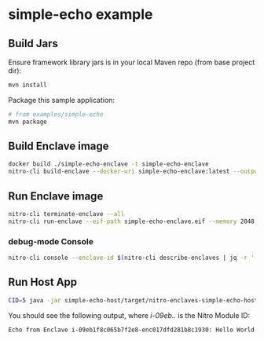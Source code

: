 # simple-echo example

## Build Jars

Ensure framework library jars is in your local Maven repo (from base project dir):

```bash
mvn install
```

Package this sample application:

```bash
# from examples/simple-echo
mvn package
```

## Build Enclave image

```bash
docker build ./simple-echo-enclave -t simple-echo-enclave
nitro-cli build-enclave --docker-uri simple-echo-enclave:latest --output-file simple-echo-enclave.eif
```

## Run Enclave image

```bash
nitro-cli terminate-enclave --all
nitro-cli run-enclave --eif-path simple-echo-enclave.eif --memory 2048 --cpu-count 2 --enclave-cid 5 --debug-mode
```

### debug-mode Console

```bash
nitro-cli console --enclave-id $(nitro-cli describe-enclaves | jq -r '.[0].EnclaveID')
```

## Run Host App

```bash
CID=5 java -jar simple-echo-host/target/nitro-enclaves-simple-echo-host-1.0.0-SNAPSHOT.jar
```

You should see the following output, where _i-09eb.._ is the Nitro Module ID:

```bash
Echo from Enclave i-09eb1f8c065b7f2e8-enc017dfd281b8c1930: Hello World!
```

